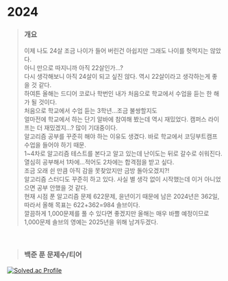 2024
====
>### 개요
>이제 나도 24살 조금 나이가 들어 버린건 아쉽지만 그래도 나이를 헛먹지는 않았다.  
>아니 만으로 따지니까 아직 22살인가...?  
>다시 생각해보니 아직 24살이 되고 싶진 않다. 역시 22살이라고 생각하는게 좋을 것 같다.  
>하여튼 올해는 드디어 코로나 학번인 내가 처음으로 학교에서 수업을 듣는 한 해가 될 것이다.  
>처음으로 학교에서 수업 듣는 3학년...조금 불쌍할지도  
>얼마전에 학교에서 하는 단기 알바에 참여해 봤는데 역시 재밌었다. 캠퍼스 라이프는 더 재밌겠지...? 많이 기대중이다.  
>알고리즘 공부를 꾸준히 해야 하는 이유도 생겼다. 바로 학교에서 코딩부트캠프 수업을 들어야 하기 때문.  
>1~4차로 알고리즘 테스트를 본다고 알고 있는데 난이도는 뒤로 갈수로 쉬워진다.  
>열심히 공부해서 1차에...적어도 2차에는 합격점을 받고 싶다.  
>조금 오래 쉰 만큼 아직 감을 못찾았지만 금방 돌아오겠지?!  
>알고리즘 스터디도 꾸준히 하고 있다. 사실 별 생각 없이 시작했는데 이거 아니었으면 공부 안했을 것 같다.   
>현재 시점 푼 알고리즘 문제 622문제, 윤년이기 때문에 남은 2024년은 362일, 따라서 올해 목표는 622+362=984 솔브이다.  
>깔끔하게 1,000문제를 풀 수 있다면 좋겠지만 올해는 매우 바쁠 예정이므로 1,000문제 솔브의 영예는 2025년을 위해 남겨두겠다.  
<br/>

>### 백준 푼 문제수/티어
[![Solved.ac Profile](http://mazassumnida.wtf/api/v2/generate_badge?boj=jaehoon0429)](https://solved.ac/jaehoon0429/)
